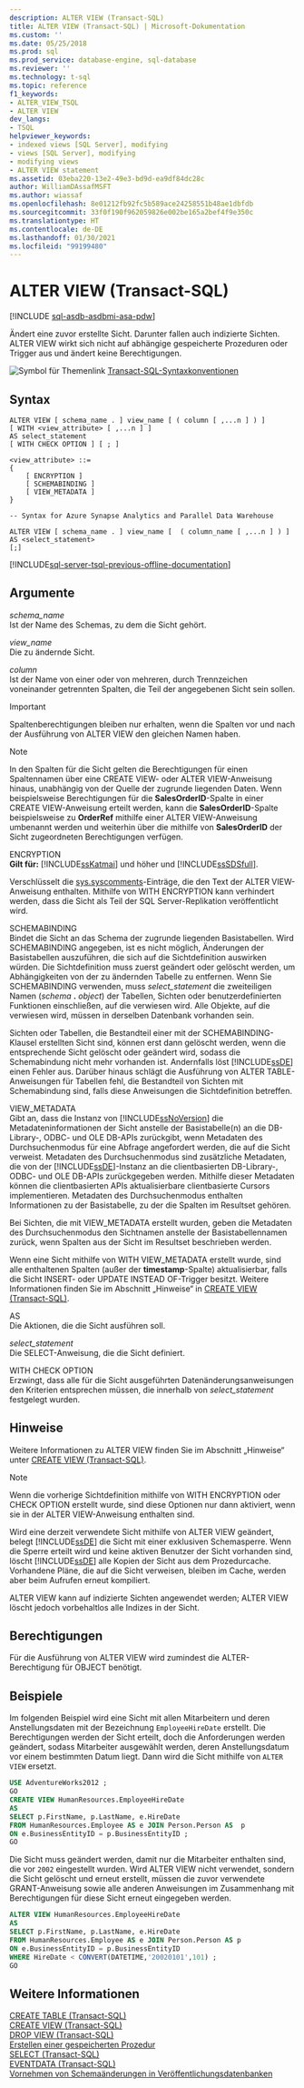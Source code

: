 ```yaml
---
description: ALTER VIEW (Transact-SQL)
title: ALTER VIEW (Transact-SQL) | Microsoft-Dokumentation
ms.custom: ''
ms.date: 05/25/2018
ms.prod: sql
ms.prod_service: database-engine, sql-database
ms.reviewer: ''
ms.technology: t-sql
ms.topic: reference
f1_keywords:
- ALTER_VIEW_TSQL
- ALTER VIEW
dev_langs:
- TSQL
helpviewer_keywords:
- indexed views [SQL Server], modifying
- views [SQL Server], modifying
- modifying views
- ALTER VIEW statement
ms.assetid: 03eba220-13e2-49e3-bd9d-ea9df84dc28c
author: WilliamDAssafMSFT
ms.author: wiassaf
ms.openlocfilehash: 8e01212fb92fc5b589ace24258551b48ae1dbfdb
ms.sourcegitcommit: 33f0f190f962059826e002be165a2bef4f9e350c
ms.translationtype: HT
ms.contentlocale: de-DE
ms.lasthandoff: 01/30/2021
ms.locfileid: "99199480"
---
```

# <a name="alter-view-transact-sql"></a>ALTER VIEW (Transact-SQL)
[!INCLUDE [sql-asdb-asdbmi-asa-pdw](../../includes/applies-to-version/sql-asdb-asdbmi-asa-pdw.md)]

  Ändert eine zuvor erstellte Sicht. Darunter fallen auch indizierte Sichten. ALTER VIEW wirkt sich nicht auf abhängige gespeicherte Prozeduren oder Trigger aus und ändert keine Berechtigungen.  
  
 ![Symbol für Themenlink](../../database-engine/configure-windows/media/topic-link.gif "Symbol für Themenlink") [Transact-SQL-Syntaxkonventionen](../../t-sql/language-elements/transact-sql-syntax-conventions-transact-sql.md)  
  
## <a name="syntax"></a>Syntax  
  
```syntaxsql
ALTER VIEW [ schema_name . ] view_name [ ( column [ ,...n ] ) ]   
[ WITH <view_attribute> [ ,...n ] ]   
AS select_statement   
[ WITH CHECK OPTION ] [ ; ]  
  
<view_attribute> ::=   
{   
    [ ENCRYPTION ]  
    [ SCHEMABINDING ]  
    [ VIEW_METADATA ]       
}   
```

```syntaxsql
-- Syntax for Azure Synapse Analytics and Parallel Data Warehouse  
  
ALTER VIEW [ schema_name . ] view_name [  ( column_name [ ,...n ] ) ]   
AS <select_statement>   
[;]  
``` 
  
[!INCLUDE[sql-server-tsql-previous-offline-documentation](../../includes/sql-server-tsql-previous-offline-documentation.md)]

## <a name="arguments"></a>Argumente
 *schema_name*  
 Ist der Name des Schemas, zu dem die Sicht gehört.  
  
 *view_name*  
 Die zu ändernde Sicht.  
  
 *column*  
 Ist der Name von einer oder von mehreren, durch Trennzeichen voneinander getrennten Spalten, die Teil der angegebenen Sicht sein sollen.  
  
> [!IMPORTANT]  
>  Spaltenberechtigungen bleiben nur erhalten, wenn die Spalten vor und nach der Ausführung von ALTER VIEW den gleichen Namen haben.  
  
> [!NOTE]  
>  In den Spalten für die Sicht gelten die Berechtigungen für einen Spaltennamen über eine CREATE VIEW- oder ALTER VIEW-Anweisung hinaus, unabhängig von der Quelle der zugrunde liegenden Daten. Wenn beispielsweise Berechtigungen für die **SalesOrderID**-Spalte in einer CREATE VIEW-Anweisung erteilt werden, kann die **SalesOrderID**-Spalte beispielsweise zu **OrderRef** mithilfe einer ALTER VIEW-Anweisung umbenannt werden und weiterhin über die mithilfe von **SalesOrderID** der Sicht zugeordneten Berechtigungen verfügen.  
  
 ENCRYPTION  
 **Gilt für:** [!INCLUDE[ssKatmai](../../includes/sskatmai-md.md)] und höher und [!INCLUDE[ssSDSfull](../../includes/sssdsfull-md.md)].  
  
 Verschlüsselt die [sys.syscomments](../../relational-databases/system-compatibility-views/sys-syscomments-transact-sql.md)-Einträge, die den Text der ALTER VIEW-Anweisung enthalten. Mithilfe von WITH ENCRYPTION kann verhindert werden, dass die Sicht als Teil der SQL Server-Replikation veröffentlicht wird.  
  
 SCHEMABINDING  
 Bindet die Sicht an das Schema der zugrunde liegenden Basistabellen. Wird SCHEMABINDING angegeben, ist es nicht möglich, Änderungen der Basistabellen auszuführen, die sich auf die Sichtdefinition auswirken würden. Die Sichtdefinition muss zuerst geändert oder gelöscht werden, um Abhängigkeiten von der zu ändernden Tabelle zu entfernen. Wenn Sie SCHEMABINDING verwenden, muss _select\_statement_ die zweiteiligen Namen (_schema_ **.** _object_) der Tabellen, Sichten oder benutzerdefinierten Funktionen einschließen, auf die verwiesen wird. Alle Objekte, auf die verwiesen wird, müssen in derselben Datenbank vorhanden sein.  
  
 Sichten oder Tabellen, die Bestandteil einer mit der SCHEMABINDING-Klausel erstellten Sicht sind, können erst dann gelöscht werden, wenn die entsprechende Sicht gelöscht oder geändert wird, sodass die Schemabindung nicht mehr vorhanden ist. Andernfalls löst [!INCLUDE[ssDE](../../includes/ssde-md.md)] einen Fehler aus. Darüber hinaus schlägt die Ausführung von ALTER TABLE-Anweisungen für Tabellen fehl, die Bestandteil von Sichten mit Schemabindung sind, falls diese Anweisungen die Sichtdefinition betreffen.  
  
 VIEW_METADATA  
 Gibt an, dass die Instanz von [!INCLUDE[ssNoVersion](../../includes/ssnoversion-md.md)] die Metadateninformationen der Sicht anstelle der Basistabelle(n) an die DB-Library-, ODBC- und OLE DB-APIs zurückgibt, wenn Metadaten des Durchsuchenmodus für eine Abfrage angefordert werden, die auf die Sicht verweist. Metadaten des Durchsuchenmodus sind zusätzliche Metadaten, die von der [!INCLUDE[ssDE](../../includes/ssde-md.md)]-Instanz an die clientbasierten DB-Library-, ODBC- und OLE DB-APIs zurückgegeben werden. Mithilfe dieser Metadaten können die clientbasierten APIs aktualisierbare clientbasierte Cursors implementieren. Metadaten des Durchsuchenmodus enthalten Informationen zu der Basistabelle, zu der die Spalten im Resultset gehören.  
  
 Bei Sichten, die mit VIEW_METADATA erstellt wurden, geben die Metadaten des Durchsuchenmodus den Sichtnamen anstelle der Basistabellennamen zurück, wenn Spalten aus der Sicht im Resultset beschrieben werden.  
  
 Wenn eine Sicht mithilfe von WITH VIEW_METADATA erstellt wurde, sind alle enthaltenen Spalten (außer der **timestamp**-Spalte) aktualisierbar, falls die Sicht INSERT- oder UPDATE INSTEAD OF-Trigger besitzt. Weitere Informationen finden Sie im Abschnitt „Hinweise“ in [CREATE VIEW &#40;Transact-SQL&#41;](../../t-sql/statements/create-view-transact-sql.md).  
  
 AS  
 Die Aktionen, die die Sicht ausführen soll.  
  
 *select_statement*  
 Die SELECT-Anweisung, die die Sicht definiert.  
  
 WITH CHECK OPTION  
 Erzwingt, dass alle für die Sicht ausgeführten Datenänderungsanweisungen den Kriterien entsprechen müssen, die innerhalb von *select_statement* festgelegt wurden.  
  
## <a name="remarks"></a>Hinweise  
 Weitere Informationen zu ALTER VIEW finden Sie im Abschnitt „Hinweise“ unter [CREATE VIEW &#40;Transact-SQL&#41;](../../t-sql/statements/create-view-transact-sql.md).  
  
> [!NOTE]  
>  Wenn die vorherige Sichtdefinition mithilfe von WITH ENCRYPTION oder CHECK OPTION erstellt wurde, sind diese Optionen nur dann aktiviert, wenn sie in der ALTER VIEW-Anweisung enthalten sind.  
  
 Wird eine derzeit verwendete Sicht mithilfe von ALTER VIEW geändert, belegt [!INCLUDE[ssDE](../../includes/ssde-md.md)] die Sicht mit einer exklusiven Schemasperre. Wenn die Sperre erteilt wird und keine aktiven Benutzer der Sicht vorhanden sind, löscht [!INCLUDE[ssDE](../../includes/ssde-md.md)] alle Kopien der Sicht aus dem Prozedurcache. Vorhandene Pläne, die auf die Sicht verweisen, bleiben im Cache, werden aber beim Aufrufen erneut kompiliert.  
  
 ALTER VIEW kann auf indizierte Sichten angewendet werden; ALTER VIEW löscht jedoch vorbehaltlos alle Indizes in der Sicht.  
  
## <a name="permissions"></a>Berechtigungen  
 Für die Ausführung von ALTER VIEW wird zumindest die ALTER-Berechtigung für OBJECT benötigt.  
  
## <a name="examples"></a>Beispiele  
 Im folgenden Beispiel wird eine Sicht mit allen Mitarbeitern und deren Anstellungsdaten mit der Bezeichnung `EmployeeHireDate` erstellt. Die Berechtigungen werden der Sicht erteilt, doch die Anforderungen werden geändert, sodass Mitarbeiter ausgewählt werden, deren Anstellungsdatum vor einem bestimmten Datum liegt. Dann wird die Sicht mithilfe von `ALTER VIEW` ersetzt.  
  
```sql 
USE AdventureWorks2012 ;  
GO  
CREATE VIEW HumanResources.EmployeeHireDate  
AS  
SELECT p.FirstName, p.LastName, e.HireDate  
FROM HumanResources.Employee AS e JOIN Person.Person AS  p  
ON e.BusinessEntityID = p.BusinessEntityID ;  
GO  
```  
  
 Die Sicht muss geändert werden, damit nur die Mitarbeiter enthalten sind, die vor `2002` eingestellt wurden. Wird ALTER VIEW nicht verwendet, sondern die Sicht gelöscht und erneut erstellt, müssen die zuvor verwendete GRANT-Anweisung sowie alle anderen Anweisungen im Zusammenhang mit Berechtigungen für diese Sicht erneut eingegeben werden.  
  
```sql  
ALTER VIEW HumanResources.EmployeeHireDate  
AS  
SELECT p.FirstName, p.LastName, e.HireDate  
FROM HumanResources.Employee AS e JOIN Person.Person AS p  
ON e.BusinessEntityID = p.BusinessEntityID  
WHERE HireDate < CONVERT(DATETIME,'20020101',101) ;  
GO  
```  
  
## <a name="see-also"></a>Weitere Informationen  
 [CREATE TABLE &#40;Transact-SQL&#41;](../../t-sql/statements/create-table-transact-sql.md)   
 [CREATE VIEW &#40;Transact-SQL&#41;](../../t-sql/statements/create-view-transact-sql.md)   
 [DROP VIEW &#40;Transact-SQL&#41;](../../t-sql/statements/drop-view-transact-sql.md)   
 [Erstellen einer gespeicherten Prozedur](../../relational-databases/stored-procedures/create-a-stored-procedure.md)   
 [SELECT &#40;Transact-SQL&#41;](../../t-sql/queries/select-transact-sql.md)   
 [EVENTDATA &#40;Transact-SQL&#41;](../../t-sql/functions/eventdata-transact-sql.md)   
 [Vornehmen von Schemaänderungen in Veröffentlichungsdatenbanken](../../relational-databases/replication/publish/make-schema-changes-on-publication-databases.md)  
  
  
